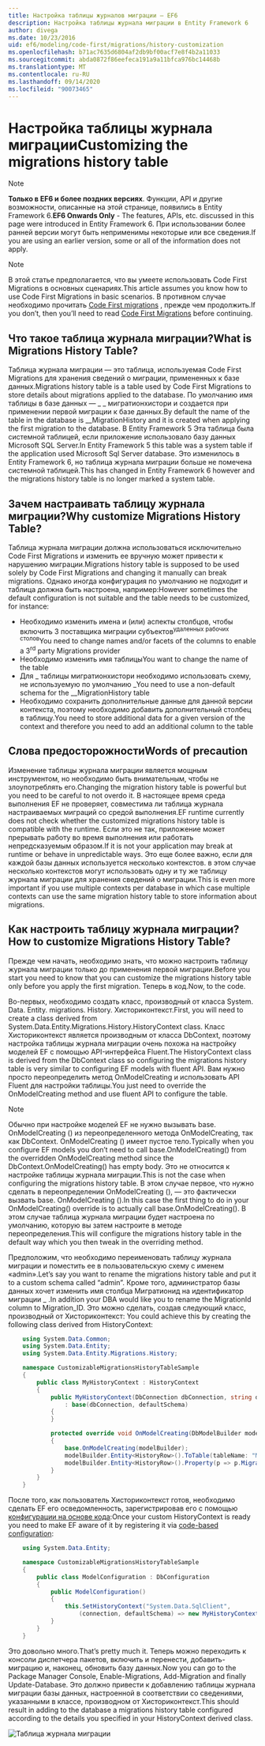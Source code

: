 ```yaml
---
title: Настройка таблицы журналов миграции — EF6
description: Настройка таблицы журнала миграции в Entity Framework 6
author: divega
ms.date: 10/23/2016
uid: ef6/modeling/code-first/migrations/history-customization
ms.openlocfilehash: b71ac7635d6804af2db9bf00acf7e8f4b2a11033
ms.sourcegitcommit: abda0872f86eefeca191a9a11bfca976bc14468b
ms.translationtype: MT
ms.contentlocale: ru-RU
ms.lasthandoff: 09/14/2020
ms.locfileid: "90073465"
---
```

# <a name="customizing-the-migrations-history-table"></a><span data-ttu-id="4c5b4-103">Настройка таблицы журнала миграции</span><span class="sxs-lookup"><span data-stu-id="4c5b4-103">Customizing the migrations history table</span></span>
> [!NOTE]
> <span data-ttu-id="4c5b4-104">**Только в EF6 и более поздних версиях**. Функции, API и другие возможности, описанные на этой странице, появились в Entity Framework 6.</span><span class="sxs-lookup"><span data-stu-id="4c5b4-104">**EF6 Onwards Only** - The features, APIs, etc. discussed in this page were introduced in Entity Framework 6.</span></span> <span data-ttu-id="4c5b4-105">При использовании более ранней версии могут быть неприменимы некоторые или все сведения.</span><span class="sxs-lookup"><span data-stu-id="4c5b4-105">If you are using an earlier version, some or all of the information does not apply.</span></span>

> [!NOTE]
> <span data-ttu-id="4c5b4-106">В этой статье предполагается, что вы умеете использовать Code First Migrations в основных сценариях.</span><span class="sxs-lookup"><span data-stu-id="4c5b4-106">This article assumes you know how to use Code First Migrations in basic scenarios.</span></span> <span data-ttu-id="4c5b4-107">В противном случае необходимо прочитать [Code First migrations](xref:ef6/modeling/code-first/migrations/index) , прежде чем продолжить.</span><span class="sxs-lookup"><span data-stu-id="4c5b4-107">If you don’t, then you’ll need to read [Code First Migrations](xref:ef6/modeling/code-first/migrations/index) before continuing.</span></span>

## <a name="what-is-migrations-history-table"></a><span data-ttu-id="4c5b4-108">Что такое таблица журнала миграции?</span><span class="sxs-lookup"><span data-stu-id="4c5b4-108">What is Migrations History Table?</span></span>

<span data-ttu-id="4c5b4-109">Таблица журнала миграции — это таблица, используемая Code First Migrations для хранения сведений о миграции, примененных к базе данных.</span><span class="sxs-lookup"><span data-stu-id="4c5b4-109">Migrations history table is a table used by Code First Migrations to store details about migrations applied to the database.</span></span> <span data-ttu-id="4c5b4-110">По умолчанию имя таблицы в базе данных — \_ \_ мигратионхистори и создается при применении первой миграции к базе данных.</span><span class="sxs-lookup"><span data-stu-id="4c5b4-110">By default the name of the table in the database is \_\_MigrationHistory and it is created when applying the first migration to the database.</span></span> <span data-ttu-id="4c5b4-111">В Entity Framework 5 Эта таблица была системной таблицей, если приложение использовало базу данных Microsoft SQL Server.</span><span class="sxs-lookup"><span data-stu-id="4c5b4-111">In Entity Framework 5 this table was a system table if the application used Microsoft Sql Server database.</span></span> <span data-ttu-id="4c5b4-112">Это изменилось в Entity Framework 6, но таблица журнала миграции больше не помечена системной таблицей.</span><span class="sxs-lookup"><span data-stu-id="4c5b4-112">This has changed in Entity Framework 6 however and the migrations history table is no longer marked a system table.</span></span>

## <a name="why-customize-migrations-history-table"></a><span data-ttu-id="4c5b4-113">Зачем настраивать таблицу журнала миграции?</span><span class="sxs-lookup"><span data-stu-id="4c5b4-113">Why customize Migrations History Table?</span></span>

<span data-ttu-id="4c5b4-114">Таблица журнала миграции должна использоваться исключительно Code First Migrations и изменить ее вручную может привести к нарушению миграции.</span><span class="sxs-lookup"><span data-stu-id="4c5b4-114">Migrations history table is supposed to be used solely by Code First Migrations and changing it manually can break migrations.</span></span> <span data-ttu-id="4c5b4-115">Однако иногда конфигурация по умолчанию не подходит и таблица должна быть настроена, например:</span><span class="sxs-lookup"><span data-stu-id="4c5b4-115">However sometimes the default configuration is not suitable and the table needs to be customized, for instance:</span></span>

-   <span data-ttu-id="4c5b4-116">Необходимо изменить имена и (или) аспекты столбцов, чтобы включить 3 поставщика миграции субъектов<sup>удаленных рабочих столов</sup></span><span class="sxs-lookup"><span data-stu-id="4c5b4-116">You need to change names and/or facets of the columns to enable a 3<sup>rd</sup> party Migrations provider</span></span>
-   <span data-ttu-id="4c5b4-117">Необходимо изменить имя таблицы</span><span class="sxs-lookup"><span data-stu-id="4c5b4-117">You want to change the name of the table</span></span>
-   <span data-ttu-id="4c5b4-118">Для \_ таблицы мигратионхистори необходимо использовать схему, не используемую по умолчанию \_</span><span class="sxs-lookup"><span data-stu-id="4c5b4-118">You need to use a non-default schema for the \_\_MigrationHistory table</span></span>
-   <span data-ttu-id="4c5b4-119">Необходимо сохранить дополнительные данные для данной версии контекста, поэтому необходимо добавить дополнительный столбец в таблицу.</span><span class="sxs-lookup"><span data-stu-id="4c5b4-119">You need to store additional data for a given version of the context and therefore you need to add an additional column to the table</span></span>

## <a name="words-of-precaution"></a><span data-ttu-id="4c5b4-120">Слова предосторожности</span><span class="sxs-lookup"><span data-stu-id="4c5b4-120">Words of precaution</span></span>

<span data-ttu-id="4c5b4-121">Изменение таблицы журнала миграции является мощным инструментом, но необходимо быть внимательным, чтобы не злоупотреблять его.</span><span class="sxs-lookup"><span data-stu-id="4c5b4-121">Changing the migration history table is powerful but you need to be careful to not overdo it.</span></span> <span data-ttu-id="4c5b4-122">В настоящее время среда выполнения EF не проверяет, совместима ли таблица журнала настраиваемых миграций со средой выполнения.</span><span class="sxs-lookup"><span data-stu-id="4c5b4-122">EF runtime currently does not check whether the customized migrations history table is compatible with the runtime.</span></span> <span data-ttu-id="4c5b4-123">Если это не так, приложение может прерывать работу во время выполнения или работать непредсказуемым образом.</span><span class="sxs-lookup"><span data-stu-id="4c5b4-123">If it is not your application may break at runtime or behave in unpredictable ways.</span></span> <span data-ttu-id="4c5b4-124">Это еще более важно, если для каждой базы данных используется несколько контекстов. в этом случае несколько контекстов могут использовать одну и ту же таблицу журнала миграции для хранения сведений о миграции.</span><span class="sxs-lookup"><span data-stu-id="4c5b4-124">This is even more important if you use multiple contexts per database in which case multiple contexts can use the same migration history table to store information about migrations.</span></span>

## <a name="how-to-customize-migrations-history-table"></a><span data-ttu-id="4c5b4-125">Как настроить таблицу журнала миграции?</span><span class="sxs-lookup"><span data-stu-id="4c5b4-125">How to customize Migrations History Table?</span></span>

<span data-ttu-id="4c5b4-126">Прежде чем начать, необходимо знать, что можно настроить таблицу журнала миграции только до применения первой миграции.</span><span class="sxs-lookup"><span data-stu-id="4c5b4-126">Before you start you need to know that you can customize the migrations history table only before you apply the first migration.</span></span> <span data-ttu-id="4c5b4-127">Теперь в код.</span><span class="sxs-lookup"><span data-stu-id="4c5b4-127">Now, to the code.</span></span>

<span data-ttu-id="4c5b4-128">Во-первых, необходимо создать класс, производный от класса System. Data. Entity. migrations. History. Хисториконтекст.</span><span class="sxs-lookup"><span data-stu-id="4c5b4-128">First, you will need to create a class derived from System.Data.Entity.Migrations.History.HistoryContext class.</span></span> <span data-ttu-id="4c5b4-129">Класс Хисториконтекст является производным от класса DbContext, поэтому настройка таблицы журнала миграции очень похожа на настройку моделей EF с помощью API-интерфейса Fluent.</span><span class="sxs-lookup"><span data-stu-id="4c5b4-129">The HistoryContext class is derived from the DbContext class so configuring the migrations history table is very similar to configuring EF models with fluent API.</span></span> <span data-ttu-id="4c5b4-130">Вам нужно просто переопределить метод OnModelCreating и использовать API Fluent для настройки таблицы.</span><span class="sxs-lookup"><span data-stu-id="4c5b4-130">You just need to override the OnModelCreating method and use fluent API to configure the table.</span></span>

>[!NOTE]
> <span data-ttu-id="4c5b4-131">Обычно при настройке моделей EF не нужно вызывать base. OnModelCreating () из переопределенного метода OnModelCreating, так как DbContext. OnModelCreating () имеет пустое тело.</span><span class="sxs-lookup"><span data-stu-id="4c5b4-131">Typically when you configure EF models you don’t need to call base.OnModelCreating() from the overridden OnModelCreating method since the DbContext.OnModelCreating() has empty body.</span></span> <span data-ttu-id="4c5b4-132">Это не относится к настройке таблицы журнала миграции.</span><span class="sxs-lookup"><span data-stu-id="4c5b4-132">This is not the case when configuring the migrations history table.</span></span> <span data-ttu-id="4c5b4-133">В этом случае первое, что нужно сделать в переопределении OnModelCreating (), — это фактически вызвать base. OnModelCreating ().</span><span class="sxs-lookup"><span data-stu-id="4c5b4-133">In this case the first thing to do in your OnModelCreating() override is to actually call base.OnModelCreating().</span></span> <span data-ttu-id="4c5b4-134">В этом случае таблица журнала миграции будет настроена по умолчанию, которую вы затем настроите в методе переопределения.</span><span class="sxs-lookup"><span data-stu-id="4c5b4-134">This will configure the migrations history table in the default way which you then tweak in the overriding method.</span></span>

<span data-ttu-id="4c5b4-135">Предположим, что необходимо переименовать таблицу журнала миграции и поместить ее в пользовательскую схему с именем «admin».</span><span class="sxs-lookup"><span data-stu-id="4c5b4-135">Let’s say you want to rename the migrations history table and put it to a custom schema called “admin”.</span></span> <span data-ttu-id="4c5b4-136">Кроме того, администратор базы данных хочет изменить имя столбца Мигратионид на идентификатор миграции \_ .</span><span class="sxs-lookup"><span data-stu-id="4c5b4-136">In addition your DBA would like you to rename the MigrationId column to Migration\_ID.</span></span> <span data-ttu-id="4c5b4-137">Это можно сделать, создав следующий класс, производный от Хисториконтекст:</span><span class="sxs-lookup"><span data-stu-id="4c5b4-137"> You could achieve this by creating the following class derived from HistoryContext:</span></span>

``` csharp
    using System.Data.Common;
    using System.Data.Entity;
    using System.Data.Entity.Migrations.History;

    namespace CustomizableMigrationsHistoryTableSample
    {
        public class MyHistoryContext : HistoryContext
        {
            public MyHistoryContext(DbConnection dbConnection, string defaultSchema)
                : base(dbConnection, defaultSchema)
            {
            }

            protected override void OnModelCreating(DbModelBuilder modelBuilder)
            {
                base.OnModelCreating(modelBuilder);
                modelBuilder.Entity<HistoryRow>().ToTable(tableName: "MigrationHistory", schemaName: "admin");
                modelBuilder.Entity<HistoryRow>().Property(p => p.MigrationId).HasColumnName("Migration_ID");
            }
        }
    }
```

<span data-ttu-id="4c5b4-138">После того, как пользователь Хисториконтекст готов, необходимо сделать EF его осведомленность, зарегистрировав его с помощью [конфигурации на основе кода](https://msdn.com/data/jj680699):</span><span class="sxs-lookup"><span data-stu-id="4c5b4-138">Once your custom HistoryContext is ready you need to make EF aware of it by registering it via [code-based configuration](https://msdn.com/data/jj680699):</span></span>

``` csharp
    using System.Data.Entity;

    namespace CustomizableMigrationsHistoryTableSample
    {
        public class ModelConfiguration : DbConfiguration
        {
            public ModelConfiguration()
            {
                this.SetHistoryContext("System.Data.SqlClient",
                    (connection, defaultSchema) => new MyHistoryContext(connection, defaultSchema));
            }
        }
    }
```

<span data-ttu-id="4c5b4-139">Это довольно много.</span><span class="sxs-lookup"><span data-stu-id="4c5b4-139">That’s pretty much it.</span></span> <span data-ttu-id="4c5b4-140">Теперь можно переходить к консоли диспетчера пакетов, включить и перенести, добавить-миграцию и, наконец, обновить базу данных.</span><span class="sxs-lookup"><span data-stu-id="4c5b4-140">Now you can go to the Package Manager Console, Enable-Migrations, Add-Migration and finally Update-Database.</span></span> <span data-ttu-id="4c5b4-141">Это должно привести к добавлению таблицы журнала миграции базы данных, настроенной в соответствии со сведениями, указанными в классе, производном от Хисториконтекст.</span><span class="sxs-lookup"><span data-stu-id="4c5b4-141">This should result in adding to the database a migrations history table configured according to the details you specified in your HistoryContext derived class.</span></span>

![Таблица журнала миграции](~/ef6/media/database.png)
